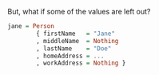 
But, what if some of the values are left out?

```haskell
jane = Person
        { firstName   = "Jane"
        , middleName  = Nothing
        , lastName    = "Doe"
        , homeAddress = ...
        , workAddress = Nothing }
```
